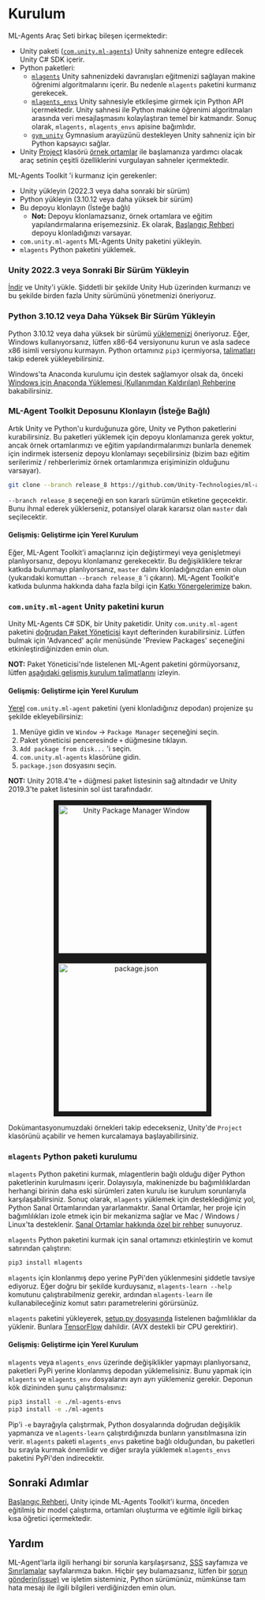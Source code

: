 # Kurulum

ML-Agents Araç Seti birkaç bileşen içermektedir:

- Unity paketi ([`com.unity.ml-agents`](../com.unity.ml-agents/)) Unity sahnenize entegre edilecek Unity C# SDK içerir.
- Python paketleri:
  - [`mlagents`](https://github.com/Unity-Technologies/ml-agents/tree/release_7_docs/ml-agents) Unity sahnenizdeki davranışları eğitmenizi sağlayan makine öğrenimi algoritmalarını içerir. Bu nedenle `mlagents` paketini kurmanız gerekecek.
  - [`mlagents_envs`](https://github.com/Unity-Technologies/ml-agents/tree/release_7_docs/ml-agents-envs) Unity sahnesiyle etkileşime girmek için Python API içermektedir. Unity sahnesi ile Python makine öğrenimi algoritmaları arasında veri mesajlaşmasını kolaylaştıran temel bir katmandır.
    Sonuç olarak, `mlagents,` `mlagents_envs` apisine bağımlıdır.
  - [`gym_unity`](https://github.com/Unity-Technologies/ml-agents/tree/release_7_docs/gym-unity) Gymnasium arayüzünü destekleyen Unity sahneniz için bir Python kapsayıcı sağlar.
  <!-- düzenle learning-envir... -->
- Unity [Project](../Project/) klasörü
  [örnek ortamlar](Learning-Environment-Examples.md) ile başlamanıza yardımcı olacak araç setinin çeşitli özelliklerini vurgulayan sahneler içermektedir.

ML-Agents Toolkit 'i kurmanız için gerekenler:

- Unity yükleyin (2022.3 veya daha sonraki bir sürüm)
- Python yükleyin (3.10.12 veya daha yüksek bir sürüm)
- Bu depoyu klonlayın (İsteğe bağlı)
  - __Not:__ Depoyu klonlamazsanız, örnek ortamlara ve eğitim yapılandırmalarına erişemezsiniz. Ek olarak, [Başlangıç Rehberi](Getting-Started.md) depoyu klonladığınızı varsayar.
- `com.unity.ml-agents` ML-Agents Unity paketini yükleyin.
- `mlagents` Python paketini yüklemek.

### **Unity 2022.3** veya Sonraki Bir Sürüm Yükleyin

[İndir](https://unity3d.com/get-unity/download) ve Unity'i yükle. Şiddetli bir şekilde Unity Hub üzerinden kurmanızı ve bu şekilde birden fazla Unity sürümünü yönetmenizi öneriyoruz.

### **Python 3.10.12** veya Daha Yüksek Bir Sürüm Yükleyin

Python 3.10.12 veya daha yüksek bir sürümü [yüklemenizi](https://www.python.org/downloads/) öneriyoruz. Eğer, Windows kullanıyorsanız, lütfen x86-64 versiyonunu kurun ve asla sadece x86 isimli versiyonu kurmayın. Python ortamınız `pip3` içermiyorsa, [talimatları](https://packaging.python.org/guides/installing-using-linux-tools/#installing-pip-setuptools-wheel-with-linux-package-managers) takip ederek yükleyebilirsiniz.

Windows'ta Anaconda kurulumu için destek sağlamıyor olsak da,
önceki [Windows için Anaconda Yüklemesi (Kullanımdan Kaldırılan) Rehberine](Installation-Anaconda-Windows.md) bakabilirsiniz.

### ML-Agent Toolkit Deposunu Klonlayın (İsteğe Bağlı)

Artık Unity ve Python'u kurduğunuza göre, Unity ve Python paketlerini kurabilirsiniz. Bu paketleri yüklemek için depoyu klonlamanıza gerek yoktur, ancak örnek ortamlarımızı ve eğitim yapılandırmalarımızı bunlarla denemek için indirmek isterseniz depoyu klonlamayı seçebilirsiniz (bizim bazı eğitim serilerimiz / rehberlerimiz örnek ortamlarımıza erişiminizin olduğunu varsayar).

```sh
git clone --branch release_8 https://github.com/Unity-Technologies/ml-agents.git
```

`--branch release_8` seçeneği en son kararlı sürümün etiketine geçecektir. Bunu ihmal ederek yüklerseniz, potansiyel olarak kararsız olan `master` dalı seçilecektir.

#### Gelişmiş: Geliştirme için Yerel Kurulum

Eğer, ML-Agent Toolkit'i amaçlarınız için değiştirmeyi veya genişletmeyi planlıyorsanız, depoyu klonlamanız gerekecektir. Bu değişikliklere tekrar katkıda bulunmayı planlıyorsanız, `master` dalını klonladığınızdan emin olun (yukarıdaki komuttan `--branch release_8` 'i çıkarın). ML-Agent Toolkit'e katkıda bulunma hakkında daha fazla bilgi için [Katkı Yönergelerimize](../com.unity.ml-agents/CONTRIBUTING.md) bakın.

### `com.unity.ml-agent` Unity paketini kurun

Unity ML-Agents C# SDK, bir Unity paketidir. Unity `com.unity.ml-agent` paketini [doğrudan Paket Yöneticisi](https://docs.unity3d.com/Manual/upm-ui-install.html) kayıt defterinden kurabilirsiniz.
Lütfen bulmak için 'Advanced' açılır menüsünde 'Preview Packages' seçeneğini etkinleştirdiğinizden emin olun.

**NOT:** Paket Yöneticisi'nde listelenen ML-Agent paketini görmüyorsanız, lütfen [aşağıdaki gelişmiş kurulum talimatlarını]() izleyin.

#### Gelişmiş: Geliştirme için Yerel Kurulum

[Yerel](https://docs.unity3d.com/Manual/upm-ui-local.html) `com.unity.ml-agent` paketini (yeni klonladığınız depodan) projenize şu şekilde ekleyebilirsiniz:

1. Menüye gidin ve `Window` -> `Package Manager` seçeneğini seçin.
1. Paket yöneticisi penceresinde `+` düğmesine tıklayın.
1. `Add package from disk...` 'i seçin.
1. `com.unity.ml-agents` klasörüne gidin.
1. `package.json` dosyasını seçin.

**NOT:** Unity 2018.4'te `+` düğmesi paket listesinin sağ altındadır ve Unity 2019.3'te paket listesinin sol üst tarafındadır.

<p align="center">
  <img src="images/unity_package_manager_window.png"
       alt="Unity Package Manager Window"
       height="300"
       border="10" />
  <img src="images/unity_package_json.png"
     alt="package.json"
     height="300"
     border="10" />
</p>

Dokümantasyonumuzdaki örnekleri takip edecekseniz, Unity'de `Project` klasörünü açabilir ve hemen kurcalamaya başlayabilirsiniz.

### `mlagents` Python paketi kurulumu

`mlagents` Python paketini kurmak, mlagentlerin bağlı olduğu diğer Python paketlerinin kurulmasını içerir. Dolayısıyla, makinenizde bu bağımlılıklardan herhangi birinin daha eski sürümleri zaten kurulu ise kurulum sorunlarıyla karşılaşabilirsiniz. Sonuç olarak, `mlagents` yüklemek için desteklediğimiz yol, Python Sanal Ortamlarından yararlanmaktır. Sanal Ortamlar, her proje için bağımlılıkları izole etmek için bir mekanizma sağlar ve Mac / Windows / Linux'ta desteklenir. [Sanal Ortamlar hakkında özel bir rehber](https://github.com/Unity-Technologies/ml-agents/blob/release_8_docs/docs/Using-Virtual-Environment.md) sunuyoruz.

`mlagents` Python paketini kurmak için sanal ortamınızı etkinleştirin ve komut satırından çalıştırın:

```sh
pip3 install mlagents
```

`mlagents` için klonlanmış depo yerine PyPi'den yüklenmesini şiddetle tavsiye ediyoruz. Eğer doğru bir şekilde kurduysanız, `mlagents-learn --help` komutunu çalıştırabilmeniz gerekir, ardından `mlagents-learn` ile kullanabileceğiniz komut satırı parametrelerini görürsünüz.

`mlagents` paketini yükleyerek, [setup.py dosyasında](https://github.com/Unity-Technologies/ml-agents/blob/release_8_docs/ml-agents/setup.py) listelenen bağımlılıklar da yüklenir. Bunlara
[TensorFlow](https://github.com/Unity-Technologies/ml-agents/blob/release_8_docs/docs/Background-TensorFlow.md) dahildir. (AVX destekli bir CPU gerektirir).

#### Gelişmiş: Geliştirme için Yerel Kurulum

`mlagents` veya `mlagents_envs` üzerinde değişiklikler yapmayı planlıyorsanız, paketleri PyPi yerine klonlanmış depodan yüklemelisiniz. Bunu yapmak için `mlagents` ve `mlagents_env` dosyalarını ayrı ayrı yüklemeniz gerekir. Deponun kök dizininden şunu çalıştırmalısınız:

```sh
pip3 install -e ./ml-agents-envs
pip3 install -e ./ml-agents
```

Pip'i `-e` bayrağıyla çalıştırmak, Python dosyalarında doğrudan değişiklik yapmanıza ve `mlagents-learn` çalıştırdığınızda bunların yansıtılmasına izin verir. `mlagents` paketi `mlagents_envs` paketine bağlı olduğundan, bu paketleri bu sırayla kurmak önemlidir ve diğer sırayla yüklemek `mlagents_envs` paketini PyPi'den indirecektir.

## Sonraki Adımlar

[Başlangıç Rehberi](Getting-Started.md), Unity içinde ML-Agents Toolkit'i kurma, önceden eğitilmiş bir model çalıştırma, ortamları oluşturma ve eğitimle ilgili birkaç kısa öğretici içermektedir.

## Yardım

ML-Agent'larla ilgili herhangi bir sorunla karşılaşırsanız, [SSS](https://github.com/Unity-Technologies/ml-agents/blob/release_8_docs/docs/FAQ.md) sayfamıza ve [Sınırlamalar](https://github.com/Unity-Technologies/ml-agents/blob/release_8_docs/docs/Limitations.md) sayfalarımıza bakın. Hiçbir şey bulamazsanız, lütfen bir [sorun gönderin(issue)](https://github.com/Unity-Technologies/ml-agents/issues) ve işletim sisteminiz, Python sürümünüz, mümkünse tam hata mesajı ile ilgili bilgileri verdiğinizden emin olun.
